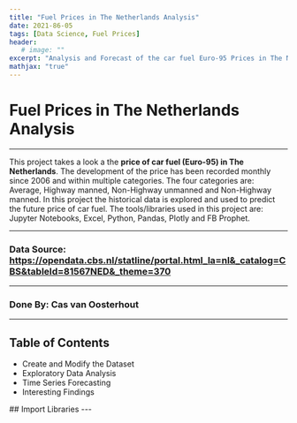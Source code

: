 ```yaml
---
title: "Fuel Prices in The Netherlands Analysis"
date: 2021-86-05
tags: [Data Science, Fuel Prices]
header:
   # image: ""
excerpt: "Analysis and Forecast of the car fuel Euro-95 Prices in The Netherlands"
mathjax: "true"
---
```

# Fuel Prices in The Netherlands Analysis
---
This project takes a look a the **price of car fuel (Euro-95) in The Netherlands**. The development of the price has been recorded monthly since 2006 and within multiple categories. The four categories are: Average, Highway manned, Non-Highway unmanned and Non-Highway manned. In this project the historical data is explored and used to predict the future price of car fuel. 
The tools/libraries used in this project are: Jupyter Notebooks, Excel, Python, Pandas, Plotly and FB Prophet.
___
### Data Source: https://opendata.cbs.nl/statline/portal.html_la=nl&_catalog=CBS&tableId=81567NED&_theme=370
___
### Done By: Cas van Oosterhout
___
## Table of Contents
<ul>
<li> Create and Modify the Dataset </li>
<li> Exploratory Data Analysis </li>
<li> Time Series Forecasting </li>
<li> Interesting Findings </li>
</ul>
## Import Libraries 
---
<script src="https://gist.github.com/CasvanOosterhout/e05fb4bb1d6aba609e905df21a5b9ab0.js"></script>
